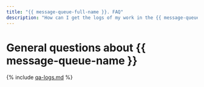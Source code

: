 ```yaml
---
title: "{{ message-queue-full-name }}. FAQ"
description: "How can I get the logs of my work in the {{ message-queue-full-name }}? Answers to this and other questions in this article."
---
```


# General questions about {{ message-queue-name }}

{% include [qa-logs.md](../../_includes/qa-logs.md) %}
